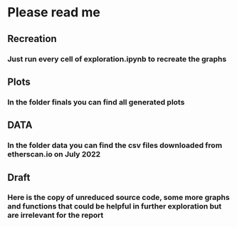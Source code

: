# Please read me
## Recreation
### Just run every cell of exploration.ipynb to recreate the graphs
## Plots
### In the folder finals you can find all generated plots
## DATA 
### In the folder data you can find the csv files downloaded from etherscan.io on July 2022
## Draft
### Here is the copy of unreduced source code, some more graphs and functions that could be helpful in further exploration but are irrelevant for the report

